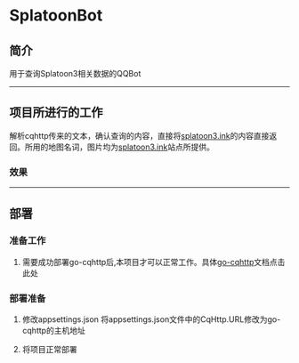 # SplatoonBot

## 简介
用于查询Splatoon3相关数据的QQBot

---
## 项目所进行的工作

解析cqhttp传来的文本，确认查询的内容，直接将[splatoon3.ink](https://https://splatoon3.ink/)的内容直接返回。所用的地图名词，图片均为[splatoon3.ink](https://https://splatoon3.ink/)站点所提供。

### 效果

---

## 部署
### 准备工作
1. 需要成功部署go-cqhttp后,本项目才可以正常工作。具体[go-cqhttp](https://github.com/Mrs4s/go-cqhttp)文档点击此处


### 部署准备
1. 修改appsettings.json
将appsettings.json文件中的CqHttp.URL修改为go-cqhttp的主机地址

2. 将项目正常部署
